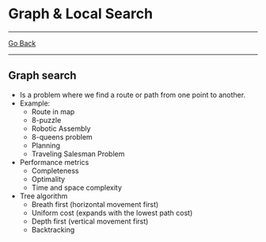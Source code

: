 # Graph & Local Search
---
[Go Back](UNIOVI/3S2_IntSys/README.md)

---
## Graph search
- Is a problem where we find a route or path from one point to another.
- Example:
	- Route in map
	- 8-puzzle
	- Robotic Assembly
	- 8-queens problem
	- Planning
	- Traveling Salesman Problem
- Performance metrics
	- Completeness
	- Optimality
	- Time and space complexity
- Tree algorithm
	- Breath first (horizontal movement first)
	- Uniform cost (expands with the lowest path cost)
	- Depth first (vertical movement first)
	- Backtracking